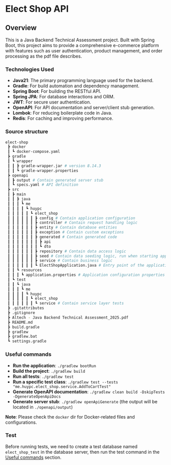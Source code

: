 # Elect Shop API

## Overview

This is a Java Backend Technical Assessment project. Built with Spring Boot, this project aims to provide a comprehensive e-commerce platform with features such as user authentication, product management, and order processing as the pdf file describes.

### Technologies Used

- **Java21**: The primary programming language used for the backend.
- **Gradle**: For build automation and dependency management.
- **Spring Boot**: For building the RESTful API.
- **Spring JPA**: For database interactions and ORM.
- **JWT**: For secure user authentication.
- **OpenAPI**: For API documentation and server/client stub generation.
- **Lombok**: For reducing boilerplate code in Java.
- **Redis**: For caching and improving performance.

### Source structure

```bash
elect-shop
 ┣ docker
 ┃ ┗ docker-compose.yaml
 ┣ gradle
 ┃ ┗ wrapper
 ┃ ┃ ┣ gradle-wrapper.jar # version 8.14.3
 ┃ ┃ ┗ gradle-wrapper.properties
 ┣ openapi
 ┃ ┣ output # Contain generated server stub
 ┃ ┗ specs.yaml # API definition
 ┣ src
 ┃ ┣ main
 ┃ ┃ ┣ java
 ┃ ┃ ┃ ┗ me
 ┃ ┃ ┃ ┃ ┗ huypc
 ┃ ┃ ┃ ┃ ┃ ┗ elect_shop
 ┃ ┃ ┃ ┃ ┃ ┃ ┣ config # Contain application configuration
 ┃ ┃ ┃ ┃ ┃ ┃ ┣ controller # Contain request handling logic
 ┃ ┃ ┃ ┃ ┃ ┃ ┣ entity # Contain database entities
 ┃ ┃ ┃ ┃ ┃ ┃ ┣ exception # Contain custom exceptions
 ┃ ┃ ┃ ┃ ┃ ┃ ┣ generated # Contain generated code
 ┃ ┃ ┃ ┃ ┃ ┃ ┃ ┣ api
 ┃ ┃ ┃ ┃ ┃ ┃ ┃ ┗ dto
 ┃ ┃ ┃ ┃ ┃ ┃ ┣ repository # Contain data access logic
 ┃ ┃ ┃ ┃ ┃ ┃ ┣ seed # Contain data seeding logic, run when starting application
 ┃ ┃ ┃ ┃ ┃ ┃ ┣ service # Contain business logic
 ┃ ┃ ┃ ┃ ┃ ┃ ┗ ElectShopApplication.java # Entry point of the application
 ┃ ┃ ┗ resources
 ┃ ┃ ┃ ┗ application.properties # Application configuration properties
 ┃ ┗ test
 ┃ ┃ ┗ java
 ┃ ┃ ┃ ┗ me
 ┃ ┃ ┃ ┃ ┗ huypc
 ┃ ┃ ┃ ┃ ┃ ┗ elect_shop
 ┃ ┃ ┃ ┃ ┃ ┃ ┗ service # Contain service layer tests
 ┣ .gitattributes
 ┣ .gitignore
 ┣ Altech - Java Backend Technical Assessment_2025.pdf
 ┣ README.md
 ┣ build.gradle
 ┣ gradlew
 ┣ gradlew.bat
 ┗ settings.gradle
```

### Useful commands

- **Run the application**: `./gradlew bootRun`
- **Build the project**: `./gradlew build`
- **Run all tests**: `./gradlew test`
- **Run a specific test class**: `./gradlew test --tests "me.huypc.elect_shop.service.AddToCartTest"`
- **Generate OpenAPI documentation**: `./gradlew clean build -DskipTests -DgenerateOpenApiDocs`
- **Generate server stub**: `./gradlew openApiGenerate` (the output will be located in `./openapi/output`)

**Note**: Please check the `docker` dir for Docker-related files and configurations.

### Test
Before running tests, we need to create a test database named `elect_shop_test` in the database server, then run the test command in the [Useful commands](#useful-commands) section.
